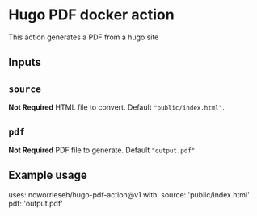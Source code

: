 # Hugo PDF docker action

This action generates a PDF from a hugo site

## Inputs

## `source`

**Not Required** HTML file to convert. Default `"public/index.html"`.

## `pdf`

**Not Required** PDF file to generate. Default `"output.pdf"`.

## Example usage

uses: noworrieseh/hugo-pdf-action@v1
with:
  source: 'public/index.html'
  pdf: 'output.pdf'
